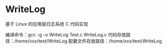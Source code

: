 # WriteLog
基于 Linux 的应用层日志系统 C 代码实现

编译命令：gcc -g -o WriteLog Test.c WriteLog.c
代码存放路径：/home/xxx/test/WriteLog
配置文件存放路径：/home/xxx/test/WriteLog
